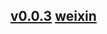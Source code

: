 ## [v0.0.3](https://github.com/littleflute/v20200829/edit/gh-pages/index.md) [weixin](https://littleflute.github.io/weixin/)

